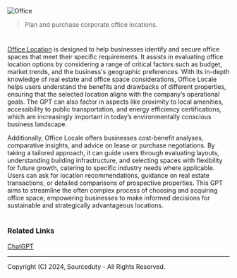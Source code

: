 ![Office](https://github.com/user-attachments/assets/7dc39e05-7e1b-40c8-bf63-603e8cc7162d)

> Plan and purchase corporate office locations.
#

[Office Location](https://chatgpt.com/g/g-TmclrGaxD-office-location)  is designed to help businesses identify and secure office spaces that meet their specific requirements. It assists in evaluating office location options by considering a range of critical factors such as budget, market trends, and the business's geographic preferences. With its in-depth knowledge of real estate and office space considerations, Office Locale helps users understand the benefits and drawbacks of different properties, ensuring that the selected location aligns with the company’s operational goals. The GPT can also factor in aspects like proximity to local amenities, accessibility to public transportation, and energy efficiency certifications, which are increasingly important in today’s environmentally conscious business landscape.

Additionally, Office Locale offers businesses cost-benefit analyses, comparative insights, and advice on lease or purchase negotiations. By taking a tailored approach, it can guide users through evaluating layouts, understanding building infrastructure, and selecting spaces with flexibility for future growth, catering to specific industry needs where applicable. Users can ask for location recommendations, guidance on real estate transactions, or detailed comparisons of prospective properties. This GPT aims to streamline the often complex process of choosing and acquiring office space, empowering businesses to make informed decisions for sustainable and strategically advantageous locations.

#
### Related Links

[ChatGPT](https://github.com/sourceduty/ChatGPT)

***
Copyright (C) 2024, Sourceduty - All Rights Reserved.
